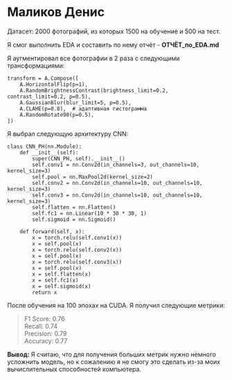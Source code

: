 # Маликов Денис

Датасет: 2000 фотографий, из которых 1500 на обучение и 500 на тест.


Я смог выполнить EDA и составить по нему отчёт - **ОТЧЁТ_по_EDA.md**

Я аугментировал все фотографии в 2 раза с следующими трансформациями: 

```
transform = A.Compose([
    A.HorizontalFlip(p=1), 
    A.RandomBrightnessContrast(brightness_limit=0.2, contrast_limit=0.2, p=0.5),
    A.GaussianBlur(blur_limit=5, p=0.5),
    A.CLAHE(p=0.8),  # адаптивная гистограмма
    A.RandomRotate90(p=0.5),  
])
```

Я выбрал следующую архитектуру CNN:

```
class CNN_PH(nn.Module):
    def __init__(self):
        super(CNN_PH, self).__init__()
        self.conv1 = nn.Conv2d(in_channels=3, out_channels=10, kernel_size=3)
        self.pool = nn.MaxPool2d(kernel_size=2)
        self.conv2 = nn.Conv2d(in_channels=10, out_channels=10, kernel_size=3)
        self.conv3 = nn.Conv2d(in_channels=10, out_channels=10, kernel_size=3)
        self.flatten = nn.Flatten()
        self.fc1 = nn.Linear(10 * 30 * 30, 1)
        self.sigmoid = nn.Sigmoid()

    def forward(self, x):
        x = torch.relu(self.conv1(x))
        x = self.pool(x)
        x = torch.relu(self.conv2(x))
        x = self.pool(x)
        x = torch.relu(self.conv3(x))
        x = self.pool(x)
        x = self.flatten(x)
        x = self.fc1(x)
        x = self.sigmoid(x)
        return x
```

После обучения на 100 эпохах на CUDA. Я получил следующие метрики:

> F1 Score: 0.76    
> Recall: 0.74   
> Precision: 0.79       
> Accuracy: 0.77        

**Вывод:** Я считаю, что для получения больших метрик нужно немного усложнить модель, но к сожалению я не смогу это сделать из-за моих вычислительных способностей компьютера.